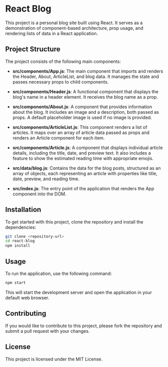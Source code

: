 # React Blog

This project is a personal blog site built using React. It serves as a demonstration of component-based architecture, prop usage, and rendering lists of data in a React application.

## Project Structure

The project consists of the following main components:

- **src/components/App.js**: The main component that imports and renders the Header, About, ArticleList, and blog data. It manages the state and passes necessary props to child components.

- **src/components/Header.js**: A functional component that displays the blog's name in a header element. It receives the blog name as a prop.

- **src/components/About.js**: A component that provides information about the blog. It includes an image and a description, both passed as props. A default placeholder image is used if no image is provided.

- **src/components/ArticleList.js**: This component renders a list of articles. It maps over an array of article data passed as props and renders an Article component for each item.

- **src/components/Article.js**: A component that displays individual article details, including the title, date, and preview text. It also includes a feature to show the estimated reading time with appropriate emojis.

- **src/data/blog.js**: Contains the data for the blog posts, structured as an array of objects, each representing an article with properties like title, date, preview, and reading time.

- **src/index.js**: The entry point of the application that renders the App component into the DOM.

## Installation

To get started with this project, clone the repository and install the dependencies:

```bash
git clone <repository-url>
cd react-blog
npm install
```

## Usage

To run the application, use the following command:

```bash
npm start
```

This will start the development server and open the application in your default web browser.

## Contributing

If you would like to contribute to this project, please fork the repository and submit a pull request with your changes.

## License

This project is licensed under the MIT License.
